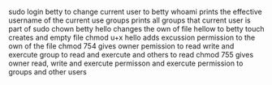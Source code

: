 sudo login betty to change current user to betty
whoami prints the effective username of the current use
groups prints all groups that current user is part of 
sudo chown betty hello changes the own of file hellow to betty
touch creates and empty file
chmod u+x hello adds excussion permission to the own of the file
chmod 754 gives owner pemission to read write and exercute group to read and exercute and others to read
chmod 755 gives owner read, write and exercute permisson and exercute permission to groups and other users

